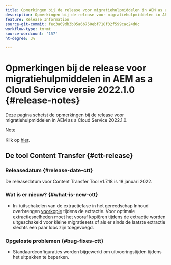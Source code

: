 ```yaml
---
title: Opmerkingen bij de release voor migratiehulpmiddelen in AEM as a Cloud Service versie 2022.1.0
description: Opmerkingen bij de release voor migratiehulpmiddelen in AEM as a Cloud Service versie 2022.1.0
feature: Release Information
source-git-commit: fec3a69db3b05a6b750ebf718f32f599cac24d0c
workflow-type: tm+mt
source-wordcount: '157'
ht-degree: 3%

---
```



# Opmerkingen bij de release voor migratiehulpmiddelen in AEM as a Cloud Service versie 2022.1.0 {#release-notes}

Deze pagina schetst de opmerkingen bij de release voor migratiehulpmiddelen in AEM as a Cloud Service 2022.1.0.

>[!NOTE]
>Klik op [hier](https://experienceleague.adobe.com/docs/experience-manager-cloud-service/release-notes/release-notes/release-notes-current.html).


## De tool Content Transfer {#ctt-release}

### Releasedatum {#release-date-ctt}

De releasedatum voor Content Transfer Tool v1.7.18 is 18 januari 2022.

### Wat is er nieuw? {#what-is-new-ctt}

* In-/uitschakelen van de extractiefase in het gereedschap Inhoud overbrengen [voorkopie](https://experienceleague.adobe.com/docs/experience-manager-cloud-service/moving/cloud-migration/content-transfer-tool/handling-large-content-repositories.html?lang=en) tijdens de extractie. Voor optimale extractiesnelheden moet het vooraf kopiëren tijdens de extractie worden uitgeschakeld voor kleine migratiesets of als er sinds de laatste extractie slechts een paar lobs zijn toegevoegd.

### Opgeloste problemen {#bug-fixes-ctt}

* Standaardconfiguraties worden bijgewerkt om uitvoeringstijden tijdens het uitpakken te beperken.
